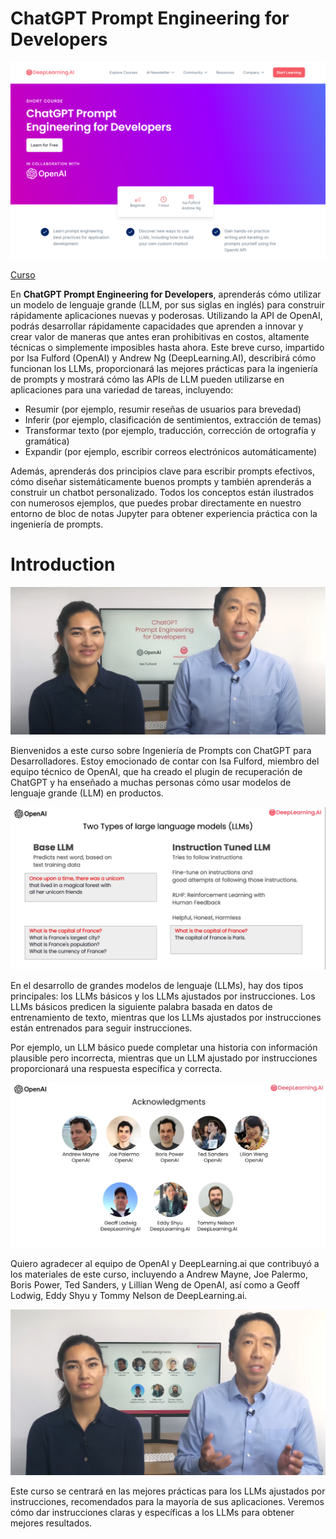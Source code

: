 # ChatGPT Prompt Engineering for Developers

![logo.png](logo.png)

[Curso](https://www.deeplearning.ai/short-courses/chatgpt-prompt-engineering-for-developers/)

En **ChatGPT Prompt Engineering for Developers**, aprenderás cómo utilizar un modelo de lenguaje grande (LLM, por sus siglas en inglés) para construir rápidamente aplicaciones nuevas y poderosas. Utilizando la API de OpenAI, podrás desarrollar rápidamente capacidades que aprenden a innovar y crear valor de maneras que antes eran prohibitivas en costos, altamente técnicas o simplemente imposibles hasta ahora. Este breve curso, impartido por Isa Fulford (OpenAI) y Andrew Ng (DeepLearning.AI), describirá cómo funcionan los LLMs, proporcionará las mejores prácticas para la ingeniería de prompts y mostrará cómo las APIs de LLM pueden utilizarse en aplicaciones para una variedad de tareas, incluyendo:

- Resumir (por ejemplo, resumir reseñas de usuarios para brevedad)
- Inferir (por ejemplo, clasificación de sentimientos, extracción de temas)
- Transformar texto (por ejemplo, traducción, corrección de ortografía y gramática)
- Expandir (por ejemplo, escribir correos electrónicos automáticamente)


Además, aprenderás dos principios clave para escribir prompts efectivos, cómo diseñar sistemáticamente buenos prompts y también aprenderás a construir un chatbot personalizado. Todos los conceptos están ilustrados con numerosos ejemplos, que puedes probar directamente en nuestro entorno de bloc de notas Jupyter para obtener experiencia práctica con la ingeniería de prompts.



# Introduction

![img.png](ims/p1/img.png)

Bienvenidos a este curso sobre Ingeniería de Prompts con ChatGPT para Desarrolladores. Estoy emocionado de contar con Isa Fulford, miembro del equipo técnico de OpenAI, que ha creado el plugin de recuperación de ChatGPT y ha enseñado a muchas personas cómo usar modelos de lenguaje grande (LLM) en productos.

![img_1.png](ims/p1/img_1.png)

En el desarrollo de grandes modelos de lenguaje (LLMs), hay dos tipos principales: los LLMs básicos y los LLMs ajustados por instrucciones. Los LLMs básicos predicen la siguiente palabra basada en datos de entrenamiento de texto, mientras que los LLMs ajustados por instrucciones están entrenados para seguir instrucciones.

Por ejemplo, un LLM básico puede completar una historia con información plausible pero incorrecta, mientras que un LLM ajustado por instrucciones proporcionará una respuesta específica y correcta.

![img_2.png](ims/p1/img_2.png)

Quiero agradecer al equipo de OpenAI y DeepLearning.ai que contribuyó a los materiales de este curso, incluyendo a Andrew Mayne, Joe Palermo, Boris Power, Ted Sanders, y Lillian Weng de OpenAI, así como a Geoff Lodwig, Eddy Shyu y Tommy Nelson de DeepLearning.ai.

![img_3.png](ims/p1/img_3.png)

Este curso se centrará en las mejores prácticas para los LLMs ajustados por instrucciones, recomendados para la mayoría de sus aplicaciones. Veremos cómo dar instrucciones claras y específicas a los LLMs para obtener mejores resultados.
